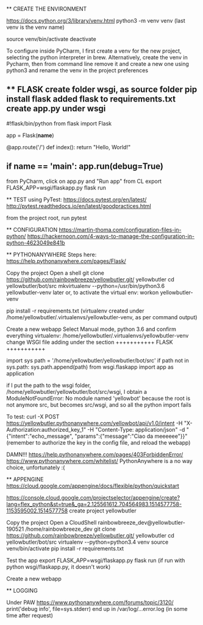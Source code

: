 ** CREATE THE ENVIRONMENT

https://docs.python.org/3/library/venv.html
python3 -m venv venv
(last venv is the venv name)

source venv/bin/activate
deactivate

To configure inside PyCharm, I first create a venv for the new project, selecting the python interpreter in brew.
Alternatively, create the venv in Pycharm, then from command line remove it and create a new one using python3 and rename the venv in the project preferences


** FLASK
create folder wsgi, as source folder
pip install flask
added flask to requirements.txt
create app.py under wsgi
---
#!flask/bin/python
from flask import Flask

app = Flask(__name__)


@app.route('/')
def index():
    return "Hello, World!"


if __name__ == '__main__':
    app.run(debug=True)
---

from PyCharm, click on app.py and "Run app"
from CL
 export FLASK_APP=wsgi/flaskapp.py
 flask run


** TEST
using PyTest: https://docs.pytest.org/en/latest/
http://pytest.readthedocs.io/en/latest/goodpractices.html

from the project root, run pytest


** CONFIGURATION
https://martin-thoma.com/configuration-files-in-python/
https://hackernoon.com/4-ways-to-manage-the-configuration-in-python-4623049e841b


** PYTHONANYWHERE
Steps here: https://help.pythonanywhere.com/pages/Flask/

Copy the project
 Open a shell
 git clone https://github.com/rainbowbreeze/yellowbutler.git/ yellowbutler
 cd yellowbutler/bot/src
 mkvirtualenv --python=/usr/bin/python3.6 yellowbutler-venv
  later or, to activate the virtual env: workon yellowbutler-venv

 pip install -r requirements.txt
 (virtualenv created under /home/yellowbutler/.virtualenvs/yellowbutler-venv, as per command output)
 
Create a new webapp
 Select Manual mode, python 3.6 and confirm everything
 virtualenv:  /home/yellowbutler/.virtualenvs/yellowbutler-venv
 change WSGI file adding under the section +++++++++++ FLASK +++++++++++
 
  import sys
  path = '/home/yellowbutler/yellowbutler/bot/src'
  if path not in sys.path:
      sys.path.append(path)
  from wsgi.flaskapp import app as application

if I put the path to the wsgi folder, /home/yellowbutler/yellowbutler/bot/src/wsgi, I obtain a
 ModuleNotFoundError: No module named 'yellowbot'
because the root is not anymore src, but becomes src/wsgi, and so all the python import fails


To test:
curl -X POST https://yellowbutler.pythonanywhere.com/yellowbot/api/v1.0/intent -H "X-Authorization:authorized_key_1" -H "Content-Type: application/json" -d "{\"intent\":\"echo_message\", \"params\":{\"message\":\"Ciao da meeeeee\"}}"
(remember to authorize the key in the config file, and reload the webapp)

DAMN!!!
https://help.pythonanywhere.com/pages/403ForbiddenError/
https://www.pythonanywhere.com/whitelist/
PythonAnywhere is a no way choice, unfortunately :(


** APPENGINE
https://cloud.google.com/appengine/docs/flexible/python/quickstart

https://console.cloud.google.com/projectselector/appengine/create?lang=flex_python&st=true&_ga=2.125561612.704564983.1514577758-1153595002.1514577758
create project yellowbutler

Copy the project
 Open a CloudShell
   rainbowbreeze_dev@yellowbutler-190521
   /home/rainbowbreeze_dev
 git clone https://github.com/rainbowbreeze/yellowbutler.git/ yellowbutler
 cd yellowbutler/bot/src
 virtualenv --python=python3.4 venv
 source venv/bin/activate
 pip install -r requirements.txt
 
Test the app
 export FLASK_APP=wsgi/flaskapp.py
 flask run
 (if run with python wsgi/flaskapp.py, it doesn't work)

 

 
Create a new webapp


** LOGGING

Under PAW
 https://www.pythonanywhere.com/forums/topic/3120/
  print('debug info', file=sys.stderr)
  end up in /var/log/…error.log (in some time after request)